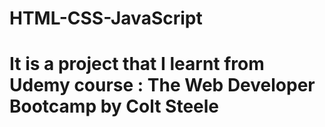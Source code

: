 # HTML-CSS-JavaScript
# It is a project that I learnt from Udemy course : The Web Developer Bootcamp by Colt Steele
